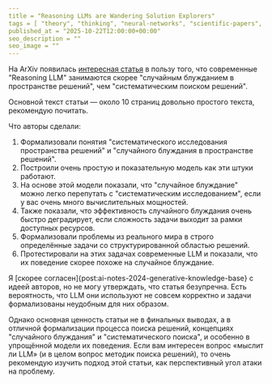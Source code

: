 ```yaml
---
title = "Reasoning LLMs are Wandering Solution Explorers"
tags = [ "theory", "thinking", "neural-networks", "scientific-papers", "science"]
published_at = "2025-10-22T12:00:00+00:00"
seo_description = ""
seo_image = ""
---
```


На ArXiv появилась [интересная статья](https://arxiv.org/abs/2505.20296) в пользу того, что современные "Reasoning LLM" занимаются скорее "случайным блужданием в пространстве решений", чем "систематическим поиском решений".

Основной текст статьи — около 10 страниц довольно простого текста, рекомендую почитать.

Что авторы сделали:

1. Формализовали понятия "систематического исследования пространства решений" и "случайного блуждания в пространстве решений".
2. Построили очень простую и показательную модель как эти штуки работают.
3. На основе этой модели показали, что "случайное блуждание" можно легко перепутать с "систематическим исследованием", если у вас очень много вычислительных мощностей.
4. Также показали, что эффективность случайного блуждания очень быстро деградирует, если сложность задачи выходит за рамки доступных ресурсов.
5. Формализовали проблемы из реального мира в строго определённые задачи со структурированной областью решений.
6. Протестировали на этих задачах современные LLM и показали, что их поведение скорее похоже на случайное блуждание.

Я [скорее согласен]{post:ai-notes-2024-generative-knowledge-base} с идеей авторов, но не могу утверждать, что статья безупречна. Есть вероятность, что LLM они используют не совсем корректно и задачи формализованы неудобным для них образом.

Однако основная ценность статьи не в финальных выводах, а в отличной формализации процесса поиска решений, концепциях "случайного блуждания" и "систематического поиска", и особенно в упрощённой модели их поведения. Если вам интересен вопрос «мыслит ли LLM» (и в целом вопрос методик поиска решений), то очень рекомендую изучить подход этой статьи, как перспективный угол атаки на проблему.
